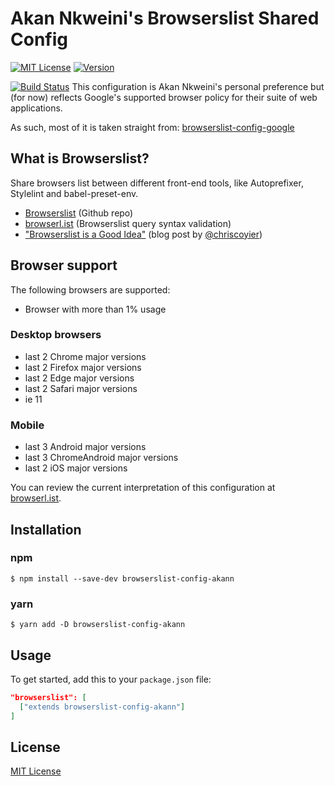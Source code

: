 # Akan Nkweini's Browserslist Shared Config

[![MIT License][license-image]][license-url]
[![Version][version-image]][version-url]

[![Build Status](http://jenkins.akan.nkweini.com/buildStatus/icon?job=AkanMulti%2Fmaster)](http://jenkins.akan.nkweini.com/job/AkanMulti/job/master/)
This configuration is Akan Nkweini's personal preference but (for now) reflects Google's supported browser policy for their suite of web applications.

As such, most of it is taken straight from: [browserslist-config-google](https://github.com/awkaiser/browserslist-config-google/)

## What is Browserslist?

Share browsers list between different front-end tools, like Autoprefixer, Stylelint and babel-preset-env.

* [Browserslist](https://github.com/ai/browserslist) (Github repo)
* [browserl.ist](http://browserl.ist) (Browserslist query syntax validation)
* ["Browserslist is a Good Idea"](https://css-tricks.com/browserlist-good-idea/) (blog post by [@chriscoyier](https://github.com/chriscoyier))

## Browser support

The following browsers are supported:

* Browser with more than 1% usage


### Desktop browsers

* last 2 Chrome major versions
* last 2 Firefox major versions
* last 2 Edge major versions
* last 2 Safari major versions
* ie 11


### Mobile

* last 3 Android major versions
* last 3 ChromeAndroid major versions
* last 2 iOS major versions

You can review the current interpretation of this configuration at [browserl.ist](http://browserl.ist/?q=last+2+Chrome+major+versions%2C+last+2+Firefox+major+versions%2C+last+2+Safari+major+versions%2C+last+2+Edge+major+versions%2C+ie+11%2C+last+3+Android+major+versions%2C+last+3+ChromeAndroid+major+versions%2C+last+2+iOS+major+versions).


## Installation

### npm
```
$ npm install --save-dev browserslist-config-akann
```

### yarn
```
$ yarn add -D browserslist-config-akann
```

## Usage

To get started, add this to your `package.json` file:

```json
"browserslist": [
  ["extends browserslist-config-akann"]
]
```

## License

[MIT License][license-url]

[license-image]: https://img.shields.io/badge/license-MIT-blue.svg
[license-url]: https://github.com/akann/browserslist-config-akann/blob/master/LICENSE
[version-image]: https://img.shields.io/npm/v/browserslist-config-akann.svg
[version-url]: https://www.npmjs.com/package/browserslist-config-akann
